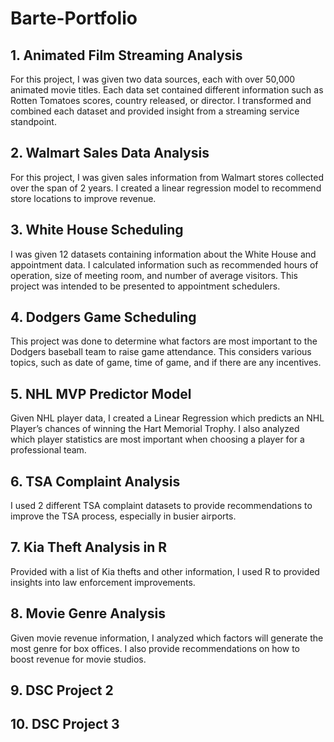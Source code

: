 # Barte-Portfolio
## 1.	 Animated Film Streaming Analysis
For this project, I was given two data sources, each with over 50,000 animated movie titles. Each data set contained different information such as Rotten Tomatoes scores, country released, or director. I transformed and combined each dataset and provided insight from a streaming service standpoint.
## 2.	Walmart Sales Data Analysis
For this project, I was given sales information from Walmart stores collected over the span of 2 years. I created a linear regression model to recommend store locations to improve revenue. 
## 3.	 White House Scheduling
I was given 12 datasets containing information about the White House and appointment data. I calculated information such as recommended hours of operation, size of meeting room, and number of average visitors. This project was intended to be presented to appointment schedulers. 
## 4.	 Dodgers Game Scheduling
This project was done to determine what factors are most important to the Dodgers baseball team to raise game attendance. This considers various topics, such as date of game, time of game, and if there are any incentives. 
## 5.	NHL MVP Predictor Model
Given NHL player data, I created a Linear Regression which predicts an NHL Player’s chances of winning the Hart Memorial Trophy. I also analyzed which player statistics are most important when choosing a player for a professional team. 
## 6.	TSA Complaint Analysis
I used 2 different TSA complaint datasets to provide recommendations to improve the TSA process, especially in busier airports. 
## 7.	Kia Theft Analysis in R
Provided with a list of Kia thefts and other information, I used R to provided insights into law enforcement improvements. 
## 8.	Movie Genre Analysis
Given movie revenue information, I analyzed which factors will generate the most genre for box offices. I also provide recommendations on how to boost revenue for movie studios. 
## 9.	DSC Project 2 
## 10.	 DSC Project 3
